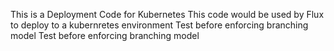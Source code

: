 This is a Deployment Code for Kubernetes
This code would be used by Flux to deploy to a kubernretes environment
Test before enforcing branching model
Test before enforcing branching model
